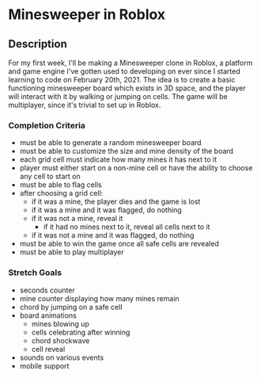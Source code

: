 # Minesweeper in Roblox

## Description
For my first week, I'll be making a Minesweeper clone in Roblox, a platform and game engine I've gotten used to developing on ever since I started learning to code on February 20th, 2021. The idea is to create a basic functioning minesweeper board which exists in 3D space, and the player will interact with it by walking or jumping on cells. The game will be multiplayer, since it's trivial to set up in Roblox.

### Completion Criteria
- must be able to generate a random minesweeper board
- must be able to customize the size and mine density of the board
- each grid cell must indicate how many mines it has next to it
- player must either start on a non-mine cell or have the ability to choose any cell to start on
- must be able to flag cells
- after choosing a grid cell:
    - if it was a mine, the player dies and the game is lost
    - if it was a mine and it was flagged, do nothing
    - if it was not a mine, reveal it
        - if it had no mines next to it, reveal all cells next to it
    - if it was not a mine and it was flagged, do nothing
- must be able to win the game once all safe cells are revealed
- must be able to play multiplayer

### Stretch Goals
- seconds counter
- mine counter displaying how many mines remain
- chord by jumping on a safe cell
- board animations
    - mines blowing up
    - cells celebrating after winning
    - chord shockwave
    - cell reveal
- sounds on various events
- mobile support
